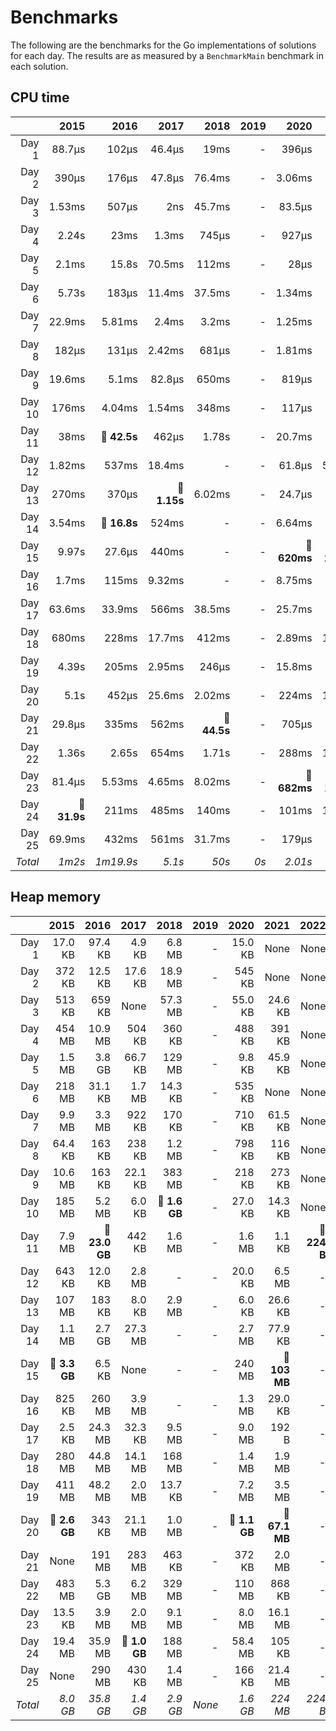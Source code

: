 # Benchmarks
The following are the benchmarks for the Go implementations of solutions for each day. The results are as measured by a `BenchmarkMain` benchmark in each solution.

## CPU time

 &nbsp;  | 2015 | 2016 | 2017 | 2018 | 2019 | 2020 | 2021 | 2022
 ---:  | ---:  | ---:  | ---:  | ---:  | ---:  | ---:  | ---:  | ---: 
Day 1 | 88.7µs | 102µs | 46.4µs | 19ms | - | 396µs | 14.4µs | 13.9µs
Day 2 | 390µs | 176µs | 47.8µs | 76.4ms | - | 3.06ms | 1.22µs | 4.18µs
Day 3 | 1.53ms | 507µs | 2ns | 45.7ms | - | 83.5µs | 48.2µs | 65.7µs
Day 4 | 2.24s | 23ms | 1.3ms | 745µs | - | 927µs | 692µs | 23.4µs
Day 5 | 2.1ms | 15.8s | 70.5ms | 112ms | - | 28µs | 704µs | 15.7µs
Day 6 | 5.73s | 183µs | 11.4ms | 37.5ms | - | 1.34ms | 656ns | 14.5µs
Day 7 | 22.9ms | 5.81ms | 2.4ms | 3.2ms | - | 1.25ms | 57.1µs | 13.2µs
Day 8 | 182µs | 131µs | 2.42ms | 681µs | - | 1.81ms | 535µs | 458µs
Day 9 | 19.6ms | 5.1ms | 82.8µs | 650ms | - | 819µs | 244µs | 446µs
Day 10 | 176ms | 4.04ms | 1.54ms | 348ms | - | 117µs | 74.4µs | 919ns
Day 11 | 38ms | **🔴 42.5s** | 462µs | 1.78s | - | 20.7ms | 360µs | **🔴 22.8ms**
Day 12 | 1.82ms | 537ms | 18.4ms | - | - | 61.8µs | 5.09ms | -
Day 13 | 270ms | 370µs | **🔴 1.15s** | 6.02ms | - | 24.7µs | 145µs | -
Day 14 | 3.54ms | **🔴 16.8s** | 524ms | - | - | 6.64ms | 405µs | -
Day 15 | 9.97s | 27.6µs | 440ms | - | - | **🔴 620ms** | **🔴 296ms** | -
Day 16 | 1.7ms | 115ms | 9.32ms | - | - | 8.75ms | 45.2µs | -
Day 17 | 63.6ms | 33.9ms | 566ms | 38.5ms | - | 25.7ms | 301µs | -
Day 18 | 680ms | 228ms | 17.7ms | 412ms | - | 2.89ms | 18.1ms | -
Day 19 | 4.39s | 205ms | 2.95ms | 246µs | - | 15.8ms | 59ms | -
Day 20 | 5.1s | 452µs | 25.6ms | 2.02ms | - | 224ms | 18.9ms | -
Day 21 | 29.8µs | 335ms | 562ms | **🔴 44.5s** | - | 705µs | 7.7ms | -
Day 22 | 1.36s | 2.65s | 654ms | 1.71s | - | 288ms | 16.7ms | -
Day 23 | 81.4µs | 5.53ms | 4.65ms | 8.02ms | - | **🔴 682ms** | **🔴 142ms** | -
Day 24 | **🔴 31.9s** | 211ms | 485ms | 140ms | - | 101ms | 1.42ms | -
Day 25 | 69.9ms | 432ms | 561ms | 31.7ms | - | 179µs | 139ms | -
*Total* | *1m2s* | *1m19.9s* | *5.1s* | *50s* | *0s* | *2.01s* | *707ms* | *23.9ms*

## Heap memory

 &nbsp;  | 2015 | 2016 | 2017 | 2018 | 2019 | 2020 | 2021 | 2022
 ---:  | ---:  | ---:  | ---:  | ---:  | ---:  | ---:  | ---:  | ---: 
Day 1 | 17.0 KB | 97.4 KB | 4.9 KB | 6.8 MB | - | 15.0 KB | None | None
Day 2 | 372 KB | 12.5 KB | 17.6 KB | 18.9 MB | - | 545 KB | None | None
Day 3 | 513 KB | 659 KB | None | 57.3 MB | - | 55.0 KB | 24.6 KB | None
Day 4 | 454 MB | 10.9 MB | 504 KB | 360 KB | - | 488 KB | 391 KB | None
Day 5 | 1.5 MB | 3.8 GB | 66.7 KB | 129 MB | - | 9.8 KB | 45.9 KB | None
Day 6 | 218 MB | 31.1 KB | 1.7 MB | 14.3 KB | - | 535 KB | None | None
Day 7 | 9.9 MB | 3.3 MB | 922 KB | 170 KB | - | 710 KB | 61.5 KB | None
Day 8 | 64.4 KB | 163 KB | 238 KB | 1.2 MB | - | 798 KB | 116 KB | None
Day 9 | 10.6 MB | 163 KB | 22.1 KB | 383 MB | - | 218 KB | 273 KB | None
Day 10 | 185 MB | 5.2 MB | 6.0 KB | **🔴 1.6 GB** | - | 27.0 KB | 14.3 KB | None
Day 11 | 7.9 MB | **🔴 23.0 GB** | 442 KB | 1.6 MB | - | 1.6 MB | 1.1 KB | **🔴 224 B**
Day 12 | 643 KB | 12.0 KB | 2.8 MB | - | - | 20.0 KB | 6.5 MB | -
Day 13 | 107 MB | 183 KB | 8.0 KB | 2.9 MB | - | 6.0 KB | 26.6 KB | -
Day 14 | 1.1 MB | 2.7 GB | 27.3 MB | - | - | 2.7 MB | 77.9 KB | -
Day 15 | **🔴 3.3 GB** | 6.5 KB | None | - | - | 240 MB | **🔴 103 MB** | -
Day 16 | 825 KB | 260 MB | 3.9 MB | - | - | 1.3 MB | 29.0 KB | -
Day 17 | 2.5 KB | 24.3 MB | 32.3 KB | 9.5 MB | - | 9.0 MB | 192 B | -
Day 18 | 280 MB | 44.8 MB | 14.1 MB | 168 MB | - | 1.4 MB | 1.9 MB | -
Day 19 | 411 MB | 48.2 MB | 2.0 MB | 13.7 KB | - | 7.2 MB | 3.5 MB | -
Day 20 | **🔴 2.6 GB** | 343 KB | 21.1 MB | 1.0 MB | - | **🔴 1.1 GB** | **🔴 67.1 MB** | -
Day 21 | None | 191 MB | 283 MB | 463 KB | - | 372 KB | 2.0 MB | -
Day 22 | 483 MB | 5.3 GB | 6.2 MB | 329 MB | - | 110 MB | 868 KB | -
Day 23 | 13.5 KB | 3.9 MB | 2.0 MB | 9.1 MB | - | 8.0 MB | 16.1 MB | -
Day 24 | 19.4 MB | 35.9 MB | **🔴 1.0 GB** | 188 MB | - | 58.4 MB | 105 KB | -
Day 25 | None | 290 MB | 430 KB | 1.4 MB | - | 166 KB | 21.4 MB | -
*Total* | *8.0 GB* | *35.8 GB* | *1.4 GB* | *2.9 GB* | *None* | *1.6 GB* | *224 MB* | *224 B*